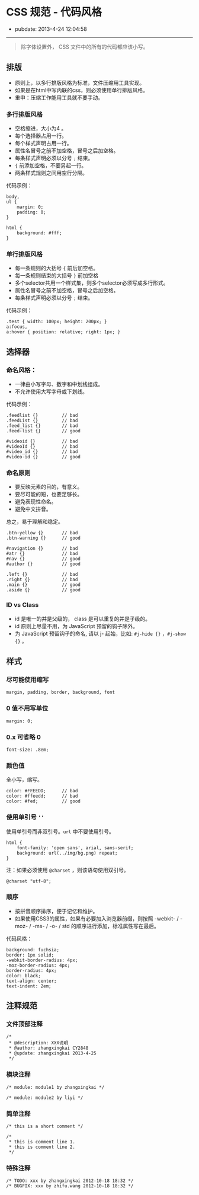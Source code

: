 # CSS 规范 - 代码风格

- pubdate: 2013-4-24 12:04:58 

----------------

> 除字体设置外， CSS 文件中的所有的代码都应该小写。

## 排版

- 原则上，以多行排版风格为标准，文件压缩用工具实现。
- 如果是在html中写内联的css，则必须使用单行排版风格。
- 重申：压缩工作能用工具就不要手动。

### 多行排版风格

- 空格缩进，大小为4 。
- 每个选择器占用一行。
- 每个样式声明占用一行。
- 属性名冒号之前不加空格，冒号之后加空格。
- 每条样式声明必须以分号 `;` 结束。
- `{` 前添加空格，不要另起一行。
- 两条样式规则之间用空行分隔。

代码示例：

    body,
    ul {
        margin: 0;
        padding: 0;
    }

    html {
        background: #fff;
    }

### 单行排版风格

- 每一条规则的大括号 `{` 前后加空格。
- 每一条规则结束的大括号 `}` 前加空格
- 多个selector共用一个样式集，则多个selector必须写成多行形式。
- 属性名冒号之前不加空格，冒号之后加空格。
- 每条样式声明必须以分号 `;` 结束。

代码示例：

    .test { width: 100px; height: 200px; }
    a:focus,
    a:hover { position: relative; right: 1px; }

## 选择器

### 命名风格：

- 一律由小写字母、数字和中划线组成。
- 不允许使用大写字母或下划线。

代码示例：

    .feedlist {}         // bad
    .feedList {}         // bad
    .feed_list {}        // bad
    .feed-list {}        // good

    #videoid {}          // bad
    #videoId {}          // bad
    #video_id {}         // bad
    #video-id {}         // good

### 命名原则

- 要反映元素的目的，有意义。
- 要尽可能的短，也要足够长。
- 避免表现性命名。
- 避免中文拼音。

总之，易于理解和稳定。

    .btn-yellow {}       // bad
    .btn-warning {}      // good

    #navigation {}       // bad
    #atr {}              // bad
    #nav {}              // good
    #author {}           // good

    .left {}             // bad
    .right {}            // bad
    .main {}             // good
    .aside {}            // good

### ID vs Class

- id 是唯一的并是父级的， class 是可以重复的并是子级的。
- id 原则上尽量不用，为 JavaScript 预留的钩子除外。
- 为 JavaScript 预留钩子的命名, 请以 j- 起始，比如: `#j-hide {}` ，`#j-show {}` 。

## 样式

### 尽可能使用缩写

    margin, padding, border, background, font

### 0 值不用写单位

    margin: 0;

### 0.x 可省略 0

    font-size: .8em;

### 颜色值

全小写，缩写。

    color: #FFEEDD;      // bad
    color: #ffeedd;      // bad
    color: #fed;         // good

### 使用单引号 `''`

使用单引号而非双引号。`url` 中不要使用引号。

    html {
        font-family: 'open sans', arial, sans-serif;
        background: url(../img/bg.png) repeat;
    }

注：如果必须使用 `@charset` ，则该语句使用双引号。

    @charset "utf-8";

### 顺序

- 按拼音顺序排序，便于记忆和维护。
- 如果使用CSS3的属性，如果有必要加入浏览器前缀，则按照 -webkit- / -moz- / -ms- / -o- / std 的顺序进行添加，标准属性写在最后。

代码风格：

    background: fuchsia;
    border: 1px solid;
    -webkit-border-radius: 4px;
    -moz-border-radius: 4px;
    border-radius: 4px;
    color: black;
    text-align: center;
    text-indent: 2em;

## 注释规范

### 文件顶部注释

    /*
     * @description: XXX说明
     * @author: zhangxingkai CY2848
     * @update: zhangxingkai 2013-4-25
     */

### 模块注释

    /* module: module1 by zhangxingkai */

    /* module: module2 by liyi */

### 简单注释

    /* this is a short comment */

    /*
     * this is comment line 1.
     * this is comment line 2.
     */

### 特殊注释

    /* TODO: xxx by zhangxingkai 2012-10-18 18:32 */
    /* BUGFIX: xxx by zhifu.wang 2012-10-18 18:32 */